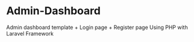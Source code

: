 # Admin-Dashboard
Admin dashboard template + Login page + Register page Using PHP with Laravel Framework
